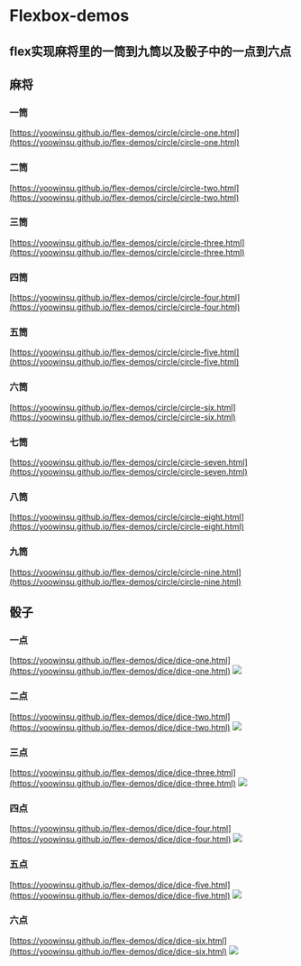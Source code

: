 # Flexbox-demos
## flex实现麻将里的一筒到九筒以及骰子中的一点到六点

## 麻将

### 一筒
[https://yoowinsu.github.io/flex-demos/circle/circle-one.html](https://yoowinsu.github.io/flex-demos/circle/circle-one.html)
![]()

### 二筒
[https://yoowinsu.github.io/flex-demos/circle/circle-two.html](https://yoowinsu.github.io/flex-demos/circle/circle-two.html)
![]()

### 三筒
[https://yoowinsu.github.io/flex-demos/circle/circle-three.html](https://yoowinsu.github.io/flex-demos/circle/circle-three.html)
![]()

### 四筒
[https://yoowinsu.github.io/flex-demos/circle/circle-four.html](https://yoowinsu.github.io/flex-demos/circle/circle-four.html)
![]()

### 五筒
[https://yoowinsu.github.io/flex-demos/circle/circle-five.html](https://yoowinsu.github.io/flex-demos/circle/circle-five.html)
![]()

### 六筒
[https://yoowinsu.github.io/flex-demos/circle/circle-six.html](https://yoowinsu.github.io/flex-demos/circle/circle-six.html)
![]()

### 七筒
[https://yoowinsu.github.io/flex-demos/circle/circle-seven.html](https://yoowinsu.github.io/flex-demos/circle/circle-seven.html)
![]()

### 八筒
[https://yoowinsu.github.io/flex-demos/circle/circle-eight.html](https://yoowinsu.github.io/flex-demos/circle/circle-eight.html)
![]()

### 九筒
[https://yoowinsu.github.io/flex-demos/circle/circle-nine.html](https://yoowinsu.github.io/flex-demos/circle/circle-nine.html)
![]()



## 骰子
### 一点
[https://yoowinsu.github.io/flex-demos/dice/dice-one.html](https://yoowinsu.github.io/flex-demos/dice/dice-one.html)
![](https://i.loli.net/2017/08/05/5985c21694e80.jpg)

### 二点
[https://yoowinsu.github.io/flex-demos/dice/dice-two.html](https://yoowinsu.github.io/flex-demos/dice/dice-two.html)
![](https://i.loli.net/2017/08/05/5985c21694099.jpg)

### 三点
[https://yoowinsu.github.io/flex-demos/dice/dice-three.html](https://yoowinsu.github.io/flex-demos/dice/dice-three.html)
![](https://i.loli.net/2017/08/05/5985c216ad7a5.jpg)

### 四点
[https://yoowinsu.github.io/flex-demos/dice/dice-four.html](https://yoowinsu.github.io/flex-demos/dice/dice-four.html)
![](https://i.loli.net/2017/08/05/5985c216c2377.jpg)

### 五点
[https://yoowinsu.github.io/flex-demos/dice/dice-five.html](https://yoowinsu.github.io/flex-demos/dice/dice-five.html)
![](https://i.loli.net/2017/08/05/5985c216c3312.jpg)

### 六点
[https://yoowinsu.github.io/flex-demos/dice/dice-six.html](https://yoowinsu.github.io/flex-demos/dice/dice-six.html)
![](https://i.loli.net/2017/08/05/5985c216c478d.jpg)

